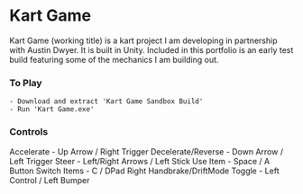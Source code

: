 # Kart Game
Kart Game (working title) is a kart project I am developing in partnership with Austin Dwyer. It is built in Unity.
Included in this portfolio is an early test build featuring some of the mechanics I am building out.


### To Play
    - Download and extract 'Kart Game Sandbox Build'
    - Run 'Kart Game.exe'

### Controls
Accelerate - Up Arrow / Right Trigger
Decelerate/Reverse - Down Arrow / Left Trigger
Steer - Left/Right Arrows / Left Stick
Use Item - Space / A Button
Switch Items - C / DPad Right
Handbrake/DriftMode Toggle - Left Control / Left Bumper
